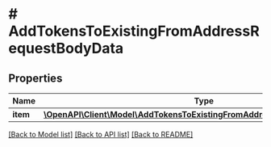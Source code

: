 # # AddTokensToExistingFromAddressRequestBodyData

## Properties

Name | Type | Description | Notes
------------ | ------------- | ------------- | -------------
**item** | [**\OpenAPI\Client\Model\AddTokensToExistingFromAddressRequestBodyDataItem**](AddTokensToExistingFromAddressRequestBodyDataItem.md) |  |

[[Back to Model list]](../../README.md#models) [[Back to API list]](../../README.md#endpoints) [[Back to README]](../../README.md)

